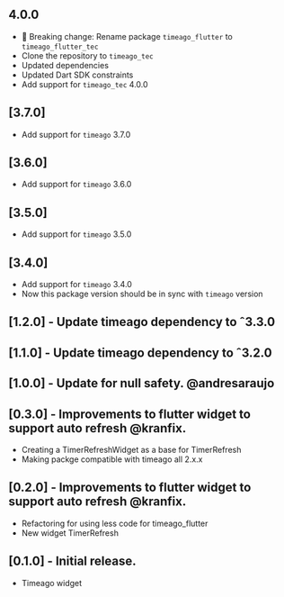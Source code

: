 ## 4.0.0
- 🚨 Breaking change: Rename package `timeago_flutter` to `timeago_flutter_tec`
- Clone the repository to `timeago_tec`
- Updated dependencies
- Updated Dart SDK constraints
- Add support for `timeago_tec` 4.0.0

## [3.7.0]
- Add support for `timeago` 3.7.0

## [3.6.0]
- Add support for `timeago` 3.6.0

## [3.5.0]
- Add support for `timeago` 3.5.0

## [3.4.0]
- Add support for `timeago` 3.4.0
- Now this package version should be in sync with `timeago` version

## [1.2.0] - Update timeago dependency to ˆ3.3.0

## [1.1.0] - Update timeago dependency to ˆ3.2.0

## [1.0.0] - Update for null safety. @andresaraujo

## [0.3.0] - Improvements to flutter widget to support auto refresh @kranfix.

- Creating a TimerRefreshWidget as a base for TimerRefresh
- Making packge compatible with timeago all 2.x.x

## [0.2.0] - Improvements to flutter widget to support auto refresh @kranfix.

- Refactoring for using less code for timeago_flutter
- New widget TimerRefresh

## [0.1.0] - Initial release.

- Timeago widget
